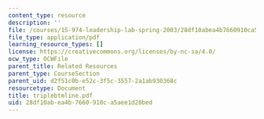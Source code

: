 ```yaml
---
content_type: resource
description: ''
file: /courses/15-974-leadership-lab-spring-2003/28df10abea4b7660910ca5aee1d20bed_triplebtmline.pdf
file_type: application/pdf
learning_resource_types: []
license: https://creativecommons.org/licenses/by-nc-sa/4.0/
ocw_type: OCWFile
parent_title: Related Resources
parent_type: CourseSection
parent_uid: d2f51c0b-e52c-3f5c-3557-2a1ab930368c
resourcetype: Document
title: triplebtmline.pdf
uid: 28df10ab-ea4b-7660-910c-a5aee1d20bed
---
```


